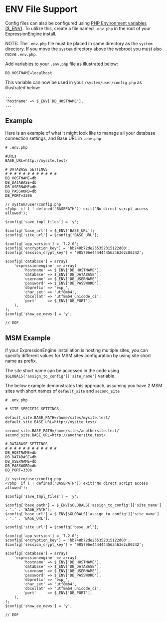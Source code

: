 <!--
    This source file is part of the open source project
    ExpressionEngine User Guide (https://github.com/ExpressionEngine/ExpressionEngine-User-Guide)

    @link      https://expressionengine.com/
    @copyright Copyright (c) 2003-2020, Packet Tide, LLC (https://packettide.com)
    @license   https://expressionengine.com/license Licensed under Apache License, Version 2.0
-->
# ENV File Support

Config files can also be configured using [PHP Environment variables ($_ENV)](https://www.php.net/manual/en/reserved.variables.environment.php). To utilize this, create a file named `.env.php` in the root of your ExpressionEngine install. 

NOTE: The `.env.php` file must be placed in same directory as the `system` directory. If you move the `system` directory above the webroot you must also move `.env.php`.

Add variables to your `.env.php` file as illustrated below:

```
DB_HOSTNAME=localhost
```

This variable can now be used in your `/system/user/config.php` as illustrated below:

```
...
'hostname' => $_ENV['DB_HOSTNAME'],
...
```

## Example

Here is an example of what it might look like to manage all your database connection settings, and Base URL in `.env.php`

```
# .env.php

#URLs
BASE_URL=http://mysite.test/

# DATABASE SETTINGS
# # # # # # # # # # # #
DB_HOSTNAME=db
DB_DATABASE=db
DB_USERNAME=db
DB_PASSWORD=db
DB_PORT=3306
```

```
// system/user/config.php
<?php  if ( ! defined('BASEPATH')) exit('No direct script access allowed');

$config['save_tmpl_files'] = 'y';

$config['base_url'] = $_ENV['BASE_URL'];
$config['site_url'] = $config['BASE_URL'];

$config['app_version'] = '7.2.0';
$config['encryption_key'] = 'bb748b72de235352315122d00';
$config['session_crypt_key'] = '985796e4444444563463e2c80242';

$config['database'] = array(
	'expressionengine' => array(
		'hostname' => $_ENV['DB_HOSTNAME'],
		'database' => $_ENV['DB_DATABASE'],
		'username' => $_ENV['DB_USERNAME'],
		'password' => $_ENV['DB_PASSWORD'],
		'dbprefix' => 'exp_',
		'char_set' => 'utf8mb4',
		'dbcollat' => 'utf8mb4_unicode_ci',
		'port'     => $_ENV['DB_PORT'],
	),
);
$config['show_ee_news'] = 'y';

// EOF
```

## MSM Example

If your ExpressionEngine installation is hosting multiple sites, you can specify different values for MSM sites configuration by using site short name as prefix.

The site short name can be accessed in the code using `$GLOBALS['assign_to_config']['site_name']` variable.

The below example demonstrates this approach, assuming you have 2 MSM sites with short names of `default_site` and `second_site`

```
# .env.php

# SITE-SPECIFIC SETTINGS

default_site.BASE_PATH=/home/sites/mysite.test/
default_site.BASE_URL=http://mysite.test/

second_site.BASE_PATH=/home/sites/anothersite.test/
second_site.BASE_URL=http://anothersite.test/

# DATABASE SETTINGS
# # # # # # # # # # # #
DB_HOSTNAME=db
DB_DATABASE=db
DB_USERNAME=db
DB_PASSWORD=db
DB_PORT=3306
```

```
// system/user/config.php
<?php  if ( ! defined('BASEPATH')) exit('No direct script access allowed');

$config['save_tmpl_files'] = 'y';

$config['base_path'] = $_ENV[$GLOBALS['assign_to_config']['site_name'] . '.' . 'BASE_PATH'];
$config['base_url'] = $_ENV[$GLOBALS['assign_to_config']['site_name'] . '.' . 'BASE_URL'];

$config['site_url'] = $config['base_url'];

$config['app_version'] = '7.2.0';
$config['encryption_key'] = 'bb748b72de235352315122d00';
$config['session_crypt_key'] = '985796e4444444563463e2c80242';

$config['database'] = array(
	'expressionengine' => array(
		'hostname' => $_ENV['DB_HOSTNAME'],
		'database' => $_ENV['DB_DATABASE'],
		'username' => $_ENV['DB_USERNAME'],
		'password' => $_ENV['DB_PASSWORD'],
		'dbprefix' => 'exp_',
		'char_set' => 'utf8mb4',
		'dbcollat' => 'utf8mb4_unicode_ci',
		'port'     => $_ENV['DB_PORT'],
	),
);
$config['show_ee_news'] = 'y';

// EOF
```
